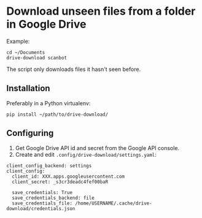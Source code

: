 # Download unseen files from a folder in Google Drive
Example:
~~~
cd ~/Documents
drive-download scanbot
~~~

The script only downloads files it hasn't seen before.

## Installation
Preferably in a Python virtualenv:
```
pip install ~/path/to/drive-download/
```

## Configuring
1. Get Google Drive API id and secret from the Google API console.
2. Create and edit `.config/drive-download/settings.yaml`:

~~~
client_config_backend: settings
client_config:
  client_id: XXX.apps.googleusercontent.com
  client_secret: _s3cr3deadc4fef00baR

  save_credentials: True
  save_credentials_backend: file
  save_credentials_file: /home/USERNAME/.cache/drive-download/credentials.json
~~~
